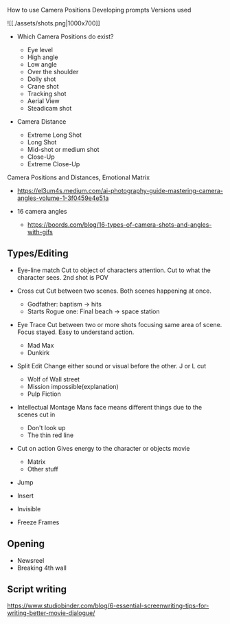 How to use Camera Positions
Developing prompts
Versions used

![[./assets/shots.png|1000x700]]

- Which Camera Positions do exist?

  - Eye level
  - High angle
  - Low angle
  - Over the shoulder
  - Dolly shot
  - Crane shot
  - Tracking shot
  - Aerial View
  - Steadicam shot

- Camera Distance
  - Extreme Long Shot
  - Long Shot
  - Mid-shot or medium shot
  - Close-Up
  - Extreme Close-Up

Camera Positions and Distances, Emotional Matrix

- https://el3um4s.medium.com/ai-photography-guide-mastering-camera-angles-volume-1-3f0459e4e51a

- 16 camera angles
  - https://boords.com/blog/16-types-of-camera-shots-and-angles-with-gifs

## Types/Editing

- Eye-line match
  Cut to object of characters attention. Cut to what the character sees. 2nd shot is POV

- Cross cut
  Cut between two scenes. Both scenes happening at once.

  - Godfather: baptism -> hits
  - Starts Rogue one: Final beach -> space station

- Eye Trace
  Cut between two or more shots focusing same area of scene. Focus stayed. Easy to understand action.

  - Mad Max
  - Dunkirk

- Split Edit
  Change either sound or visual before the other. J or L cut

  - Wolf of Wall street
  - Mission impossible(explanation)
  - Pulp Fiction

- Intellectual Montage
  Mans face means different things due to the scenes cut in

  - Don't look up
  - The thin red line

- Cut on action
  Gives energy to the character or objects movie

  - Matrix
  - Other stuff

- Jump
- Insert
- Invisible
- Freeze Frames

## Opening

- Newsreel
- Breaking 4th wall

## Script writing

https://www.studiobinder.com/blog/6-essential-screenwriting-tips-for-writing-better-movie-dialogue/
